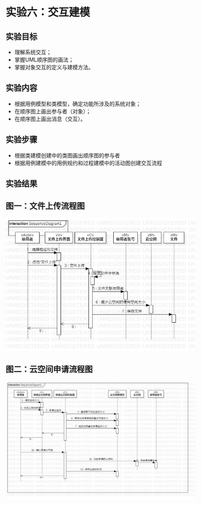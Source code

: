 # 实验六：交互建模

## 实验目标

+ 理解系统交互；
+ 掌握UML顺序图的画法；
+ 掌握对象交互的定义与建模方法。

## 实验内容
+ 根据用例模型和类模型，确定功能所涉及的系统对象；
+ 在顺序图上画出参与者（对象）；
+ 在顺序图上画出消息（交互）。

## 实验步骤
+ 根据类建模创建中的类图画出顺序图的参与者
+ 根据用例建模中的用例规约和过程建模中的活动图创建交互流程

## 实验结果

## 图一：文件上传流程图

![文件上传流程图](./SequenceDiagram1.jpg)

## 图二：云空间申请流程图
 
![云空间申请流程图](./SequenceDiagram2.jpg)

